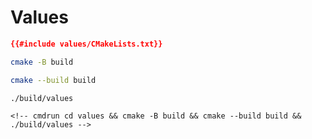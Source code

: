 # Values

```cmake
{{#include values/CMakeLists.txt}}
```

```sh
cmake -B build

cmake --build build

./build/values
```

```
<!-- cmdrun cd values && cmake -B build && cmake --build build && ./build/values -->
```
